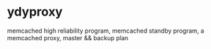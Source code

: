 ydyproxy
========

memcached high reliability program, memcached standby program, a memcached  proxy, master &amp;&amp; backup plan
